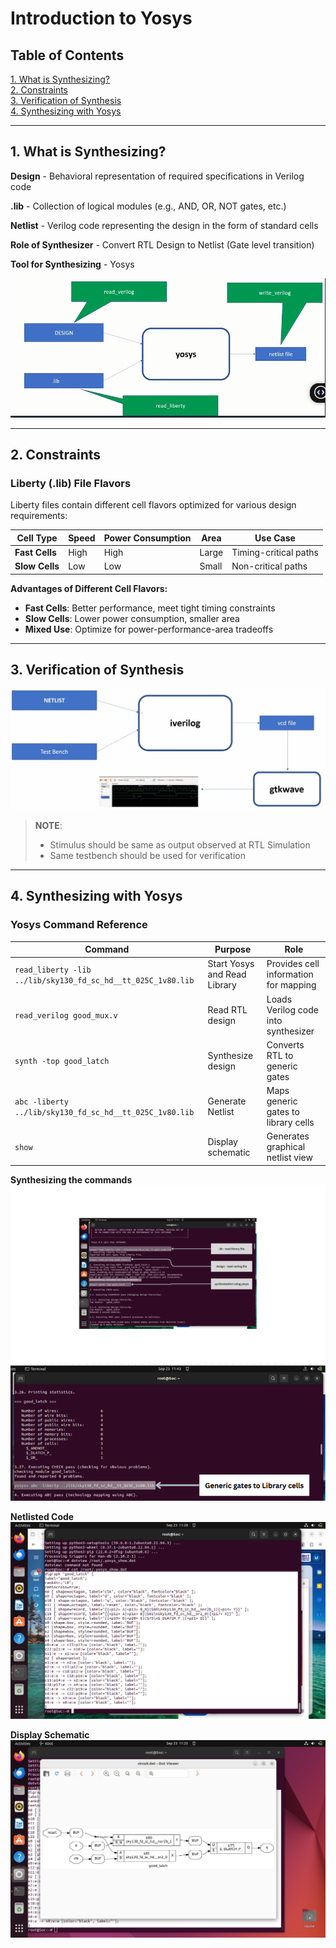 # Introduction to Yosys

## Table of Contents

[1. What is Synthesizing?](#1-what-is-synthesizing)  
[2. Constraints](#2-constraints)  
[3. Verification of Synthesis](#3-verification-of-synthesis)  
[4. Synthesizing with Yosys](#4-synthesizing-with-yosys)

---

## 1. What is Synthesizing?

**Design** - Behavioral representation of required specifications in Verilog code

**.lib** - Collection of logical modules (e.g., AND, OR, NOT gates, etc.)

**Netlist** - Verilog code representing the design in the form of standard cells

**Role of Synthesizer** - Convert RTL Design to Netlist (Gate level transition)

**Tool for Synthesizing** - Yosys

![Synthesis Flow](./Images/synthesize_flow.png)

---

## 2. Constraints

### Liberty (.lib) File Flavors

Liberty files contain different cell flavors optimized for various design requirements:

| Cell Type | Speed | Power Consumption | Area | Use Case |
|-----------|-------|-------------------|------|----------|
| **Fast Cells** | High | High | Large | Timing-critical paths |
| **Slow Cells** | Low | Low | Small | Non-critical paths |

**Advantages of Different Cell Flavors:**
- **Fast Cells**: Better performance, meet tight timing constraints
- **Slow Cells**: Lower power consumption, smaller area
- **Mixed Use**: Optimize for power-performance-area tradeoffs

---

## 3. Verification of Synthesis

![Verification Flow](./Images/verification_syn.png)

> **NOTE**:  
> - Stimulus should be same as output observed at RTL Simulation  
> - Same testbench should be used for verification

---

## 4. Synthesizing with Yosys

### Yosys Command Reference

| Command | Purpose | Role |
|---------|---------|------|
| `read_liberty -lib ../lib/sky130_fd_sc_hd__tt_025C_1v80.lib` | Start Yosys and Read Library | Provides cell information for mapping |
| `read_verilog good_mux.v` | Read RTL design | Loads Verilog code into synthesizer |
| `synth -top good_latch` | Synthesize design | Converts RTL to generic gates |
| `abc -liberty ../lib/sky130_fd_sc_hd__tt_025C_1v80.lib` | Generate Netlist | Maps generic gates to library cells |
| `show` | Display schematic | Generates graphical netlist view |

**Synthesizing the commands**
![yosys_synthesis](./Images/yosys_synthesis.png)
![abc_cmd](./Images/abc_cmd.png)

**Netlisted Code**
![netlist_code](./Images/netlist_code.png)

**Display Schematic**
![netlist_output](./Images/netlist_output.png)
